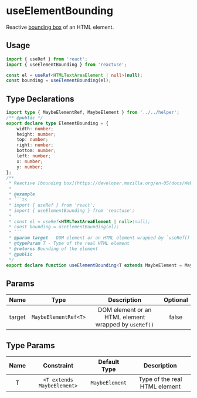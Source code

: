 # useElementBounding

Reactive [bounding box](https://developer.mozilla.org/en-US/docs/Web/API/Element/getBoundingClientRect) of an HTML element.

## Usage

```ts
import { useRef } from 'react';
import { useElementBounding } from 'reactuse';

const el = useRef<HTMLTextAreaElement | null>(null);
const bounding = useElementBounding(el);
```

## Type Declarations

````ts
import type { MaybeElementRef, MaybeElement } from '../../helper';
/** @public */
export declare type ElementBounding = {
    width: number;
    height: number;
    top: number;
    right: number;
    bottom: number;
    left: number;
    x: number;
    y: number;
};
/**
 * Reactive [bounding box](https://developer.mozilla.org/en-US/docs/Web/API/Element/getBoundingClientRect) of an HTML element.
 *
 * @example
 * ```ts
 * import { useRef } from 'react';
 * import { useElementBounding } from 'reactuse';
 *
 * const el = useRef<HTMLTextAreaElement | null>(null);
 * const bounding = useElementBounding(el);
 * ```
 * @param target - DOM element or an HTML element wrapped by `useRef()`
 * @typeParam T - Type of the real HTML element
 * @returns Bounding of the element
 * @public
 */
export declare function useElementBounding<T extends MaybeElement = MaybeElement>(target: MaybeElementRef<T>): ElementBounding;
````

## Params

|  Name  |         Type         |                     Description                      | Optional |
| :----: | :------------------: | :--------------------------------------------------: | :------: |
| target | `MaybeElementRef<T>` | DOM element or an HTML element wrapped by `useRef()` |  false   |

## Type Params

| Name |         Constraint         |  Default Type  |          Description          |
| :--: | :------------------------: | :------------: | :---------------------------: |
|  T   | `<T extends MaybeElement>` | `MaybeElement` | Type of the real HTML element |
